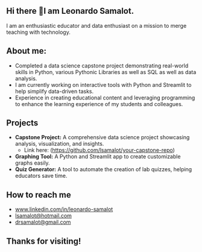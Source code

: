 ## Hi there 👋I am Leonardo Samalot. 
I am an enthusiastic educator and data enthusiast on a mission to merge teaching with technology.
## About me:
- Completed a data science capstone project demonstrating real-world skills in Python, various Pythonic Libraries as well as SQL as well as data analysis.
- I am currently working on interactive tools with Python and Streamlit to help simplify data-driven tasks.
- Experience in creating educational content and leveraging programming to enhance the learning experience of my students and colleagues.

## Projects
- **Capstone Project:** A comprehensive data science project showcasing analysis, visualization, and insights. 
	- Link here: (https://github.com/lsamalot/your-capstone-repo)
- **Graphing Tool:** A Python and Streamlit app to create customizable graphs easily.
- **Quiz Generator:** A tool to automate the creation of lab quizzes, helping educators save time. 

## How to reach me
- www.linkedin.com/in/leonardo-samalot
- lsamalot@hotmail.com
- drsamalot@gmail.com

## Thanks for visiting!



